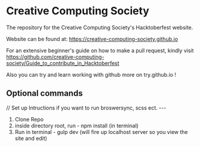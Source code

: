# Creative Computing Society
The repository for the Creative Computing Society's Hacktoberfest website. 

Website can be found at: https://creative-computing-society.github.io

For an extensive beginner's guide on how to make a pull request, kindly visit 
https://github.com/creative-computing-society/Guide_to_contribute_in_Hacktoberfest

Also you can try and learn working with github more on try.github.io !

## Optional commands
// Set up Intructions if you want to run broswersync, scss ect. ---
1. Clone Repo
2. inside directory root, run - npm install (in terminal)
3. Run in terminal - gulp dev (will fire up localhost server so you view the site and edit)
